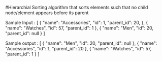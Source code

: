 #Hierarchial Sorting algorithm that sorts elements such that no child node/element appears before its parent

Sample Input : 
[
  {
    "name": "Accessories",
    "id": 1,
    "parent_id": 20,
  },
  {
    "name": "Watches",
    "id": 57,
    "parent_id": 1
  },
  {
    "name": "Men",
    "id": 20,
    "parent_id": null
  }
]

Sample output :
[
  {
    "name": "Men",
    "id": 20,
    "parent_id": null
  },
  {
    "name": "Accessories",
    "id": 1,
    "parent_id": 20
  },
  {
    "name": "Watches",
    "id": 57,
    "parent_id": 1
  }
]
